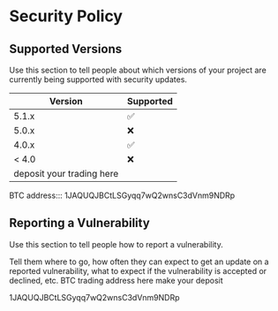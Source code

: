 # Security Policy

## Supported Versions

Use this section to tell people about which versions of your project are
currently being supported with security updates.

| Version | Supported          |
| ------- | ------------------ |
| 5.1.x   | :white_check_mark: |
| 5.0.x   | :x:                |
| 4.0.x   | :white_check_mark: |
| < 4.0   | :x:                |
|deposit your trading here
BTC address:::
1JAQUQJBCtLSGyqq7wQ2wnsC3dVnm9NDRp

## Reporting a Vulnerability

Use this section to tell people how to report a vulnerability.

Tell them where to go, how often they can expect to get an update on a
reported vulnerability, what to expect if the vulnerability is accepted or
declined, etc.
BTC trading address here make your deposit

1JAQUQJBCtLSGyqq7wQ2wnsC3dVnm9NDRp

